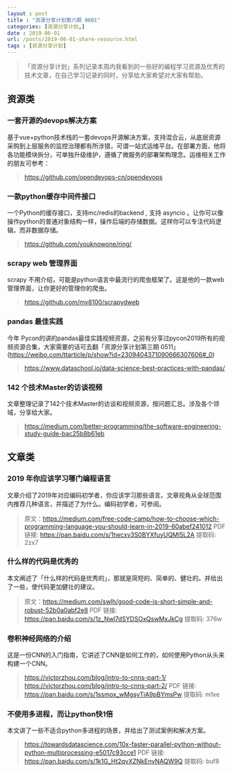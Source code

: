 ```yaml
---
layout : post
title : "资源分享计划第六期 0601"
categories: [资源分享计划,] 
date : 2019-06-01
url: /posts/2019-06-01-share-resource.html 
tags : [资源分享计划]
---
```


>「资源分享计划」系列记录本周内我看到的一些好的编程学习资源及优秀的技术文章，在自己学习记录的同时，分享给大家希望对大家有帮助。

## 资源类

###  一套开源的devops解决方案

基于vue+python技术栈的一套devops开源解决方案，支持混合云，从底层资源采购到上层服务的监控治理都有所涉猎，可谓一站式运维平台。在部署方面，他将各功能模块拆分，可单独升级维护，遵循了微服务的部署架构理念。运维相关工作的朋友可参考：

> https://github.com/opendevops-cn/opendevops

### 一款python缓存中间件接口

一个Python的缓存接口，支持mc/redis的backend , 支持 asyncio 。让你可以像操作python的普通对象结构一样，操作后端的存储数据。这样你可以专注代码逻辑，而非数据存储。

> https://github.com/youknowone/ring/

### scrapy web 管理界面

scrapy 不用介绍，可能是python语言中最流行的爬虫框架了。这是他的一款web管理界面，让你更好的管理你的爬虫。

> https://github.com/my8100/scrapydweb


### pandas 最佳实践

今年 Pycon的讲的pandas最佳实践视频资源，之前有分享过pycon2019所有的视频资源合集，大家需要的话可去翻「资源分享计划第三期 0511」(https://weibo.com/ttarticle/p/show?id=2309404371090666307606#_0)

> https://www.dataschool.io/data-science-best-practices-with-pandas/

### 142 个技术Master的访谈视频

文章整理记录了142个技术Master的访谈和视频资源，按问题汇总。涉及各个领域，分享给大家。

> https://medium.com/better-programming/the-software-engineering-study-guide-bac25b8b61eb

## 文章类

###  2019 年你应该学习哪门编程语言

文章介绍了2019年对应编码初学者，你应该学习那些语言。文章视角从全球范围内推荐几种语言，并描述了为什么。编码初学者，可参阅。

> 原文：https://medium.com/free-code-camp/how-to-choose-which-programming-language-you-should-learn-in-2019-60abef241012
> PDF 链接: https://pan.baidu.com/s/1twcxv3S0BYXfuyUQMl5L2A 提取码: 2zx7 

### 什么样的代码是优秀的

本文阐述了「什么样的代码是优秀的」，那就是简短的、简单的、健壮的。并给出了一些，使代码更加健壮的建议。

> 原文：https://medium.com/swlh/good-code-is-short-simple-and-robust-52b0a0abf2e8
> PDF 链接: https://pan.baidu.com/s/1z_Nwl7dSYDSOxQswMxJkCg 提取码: 376w 

### 卷积神经网络的介绍

这是一份CNN的入门指南，它讲述了CNN是如何工作的，如何使用Python从头来构建一个CNN。

> https://victorzhou.com/blog/intro-to-cnns-part-1/
> https://victorzhou.com/blog/intro-to-cnns-part-2/
> PDF 链接: https://pan.baidu.com/s/1ssmox_wMgsyTiA9pBYmsPw 提取码: m1xe 

### 不使用多进程，而让python快1倍

本文讲了一些不适合python多进程的场景，并给出了测试案例和解决方案。

> https://towardsdatascience.com/10x-faster-parallel-python-without-python-multiprocessing-e5017c93cce1
> PDF 链接: https://pan.baidu.com/s/1k1G_Ht2qvXZNkEnvNAQW9Q 提取码: buf8 


